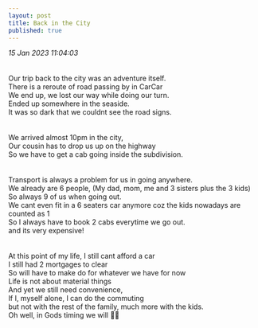 ```yaml
---
layout: post
title: Back in the City
published: true
---
```

_15 Jan 2023 11:04:03_
<br>
<br>
<br>
Our trip back to the city was an adventure itself.
<br>
There is a reroute of road passing by in CarCar
<br>
We end up, we lost our way while doing our turn.
<br>
Ended up somewhere in the seaside.
<br>
It was so dark that we couldnt see the road signs.
<br>
<br>
<br>
We arrived almost 10pm in the city,
<br>
Our cousin has to drop us up on the highway
<br>
So we have to get a cab going inside the subdivision.
<br>
<br>
<br>
Transport is always a problem for us in going anywhere.
<br>
We already are 6 people, (My dad, mom, me and 3 sisters plus the 3 kids) 
<br>
So always 9 of us when going out.
<br>
We cant even fit in a 6 seaters car anymore coz the kids nowadays are counted as 1
<br>
So I always have to book 2 cabs everytime we go out. 
<br>
and its very expensive!
<br>
<br>
<br>
At this point of my life, I still cant afford a car
<br>
I still had 2 mortgages to clear
<br>
So will have to make do for whatever we have for now
<br>
Life is not about material things 
<br>
And yet we still need convenience,
<br>
If I, myself alone, I can do the commuting
<br>
but not with the rest of the family, much more with the kids.
<br>
Oh well, in Gods timing we will 🙏🏼
